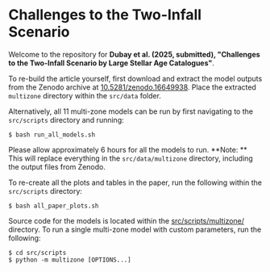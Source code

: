 # Challenges to the Two-Infall Scenario

Welcome to the repository for **Dubay et al. (2025, submitted), "Challenges
to the Two-Infall Scenario by Large Stellar Age Catalogues"**.

To re-build the article yourself, first download and extract the model outputs
from the Zenodo archive at [10.5281/zenodo.16649938](https://doi.org/10.5281/zenodo.16649938).
Place the extracted `multizone` directory within the `src/data` folder.

Alternatively, all 11 multi-zone models can be run by first navigating to the
`src/scripts` directory and running:
```
$ bash run_all_models.sh
```
Please allow approximately 6 hours for all the models to run.
**Note: ** This will replace everything in the `src/data/multizone` directory, including
the output files from Zenodo.

To re-create all the plots and tables in the paper, run the following
within the `src/scripts` directory:
```
$ bash all_paper_plots.sh
```

Source code for the models is located within the [src/scripts/multizone/](/src/scripts/multizone/) directory.
To run a single multi-zone model with custom parameters, run the following:
```
$ cd src/scripts
$ python -m multizone [OPTIONS...]
```
